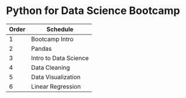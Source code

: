 # Python for Data Science Bootcamp

Order | Schedule
--- | --- 
1 |Bootcamp Intro 
2 |Pandas
3 |Intro to Data Science
4 |Data Cleaning|
5|Data Visualization
6 |Linear Regression

